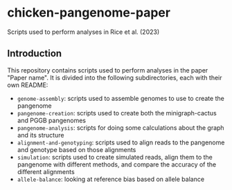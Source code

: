 # chicken-pangenome-paper
Scripts used to perform analyses in Rice et al. (2023)

## Introduction
This repository contains scripts used to perform analyses in the paper
"Paper name". It is divided into the following subdirectories, each with their
own README:

* `genome-assembly`: scripts used to assemble genomes to use to create the
  pangenome
* `pangenome-creation`: scripts used to create both the minigraph-cactus and
  PGGB pangenomes
* `pangenome-analysis`: scripts for doing some calculations about the graph and
  its structure
* `alignment-and-genotyping`: scripts used to align reads to the pangenome and
  genotype based on those alignments
* `simulation`: scripts used to create simulated reads, align them to the
  pangenome with different methods, and compare the accuracy of the different
  alignments
* `allele-balance`: looking at reference bias based on allele balance 
